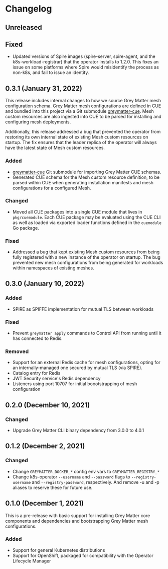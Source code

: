 # Changelog

## Unreleased

## Fixed

- Updated versions of Spire images (spire-server, spire-agent, and the k8s-workload-registrar) that
  the operator installs to 1.2.0. This fixes an issue on some platforms where Spire would
  misidentify the process as non-k8s, and fail to issue an identity.

## 0.3.1 (January 31, 2022)

This release includes internal changes to how we source Grey Matter mesh configuration schema.
Grey Matter mesh configurations are defined in CUE and bundled into this project via a Git
submodule [greymatter-cue](https://github.com/greymatter-io/greymatter-cue). Mesh custom resources
are also ingested into CUE to be parsed for installing and configuring mesh deployments.

Additionally, this release addressed a bug that prevented the operator from restoring its own
internal state of existing Mesh custom resources on startup. The fix ensures that the leader
replica of the operator will always have the latest state of Mesh custom resources.

### Added

- [greymatter-cue](https://github.com/greymatter-io/greymatter-cue) Git submodule for importing
  Grey Matter CUE schemas.
- Generated CUE schema for the Mesh custom resource definition, to be parsed within CUE when
  generating installation manifests and mesh configurations for a configured Mesh.

### Changed

- Moved all CUE packages into a single CUE module that lives in `pkg/cuemodule`. Each CUE package
  may be evaluated using the CUE CLI as well as loaded via exported loader functions defined in the
  `cuemodule` Go package.

### Fixed

- Addressed a bug that kept existing Mesh custom resources from being fully registered with a new
  instance of the operator on startup. The bug prevented new mesh configurations from being
  generated for workloads within namespaces of existing meshes.

## 0.3.0 (January 10, 2022)

### Added

- SPIRE as SPIFFE implementation for mutual TLS between workloads

### Fixed

- Prevent `greymatter apply` commands to Control API from running until it has connected to Redis.

### Removed

- Support for an external Redis cache for mesh configurations, opting for an internally-managed one
  secured by mutual TLS (via SPIRE).
- Catalog entry for Redis
- JWT Security service's Redis dependency
- Listeners using port 10707 for initial boootstrapping of mesh configuration

## 0.2.0 (December 10, 2021)

### Changed

- Upgrade Grey Matter CLI binary dependency from 3.0.0 to 4.0.1

## 0.1.2 (December 2, 2021)

### Changed

- Change `GREYMATTER_DOCKER_*` config env vars to `GREYMATTER_REGISTRY_*`
- Change k8s-operator `--username` and `--password` flags to `--registry-username`
  and `--registry-password`, respectively. And remove -u and -p aliases to
  reserve these for future use.

## 0.1.0 (December 1, 2021)

This is a pre-release with basic support for installing Grey Matter core 
components and dependencies and bootstrapping Grey Matter mesh configurations.

### Added

- Support for general Kubernetes distributions
- Support for OpenShift, packaged for compatibility with the Operator Lifecycle Manager
